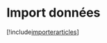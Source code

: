 # Import données

[!include[importerarticles](importdonnees.importerarticles.autogen.md)]














































































































